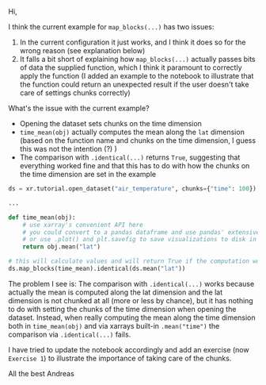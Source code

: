 Hi,

I think the current example for `map_blocks(...)` has two issues:

1. In the current configuration it just works, and I think it does so for the wrong reason (see explanation below)
2. It falls a bit short of explaining how `map_blocks(...)` actually passes bits of data the supplied function, which I think it paramount to correctly apply the function (I added an example to the notebook to illustrate that the function could return an unexpected result if the user doesn't take care of settings chunks correctly)

What's the issue with the current example?

- Opening the dataset sets chunks on the time dimension
- `time_mean(obj)` actually computes the mean along the `lat` dimension (based on the function name and chunks on the time dimension, I guess this was not the intention (?) )
- The comparison with `.identical(...)` returns `True`, suggesting that everything worked fine and that this has to do with how the chunks on the time dimension are set in the example

```python
ds = xr.tutorial.open_dataset("air_temperature", chunks={"time": 100})

...

def time_mean(obj):
    # use xarray's convenient API here
    # you could convert to a pandas dataframe and use pandas' extensive API
    # or use .plot() and plt.savefig to save visualizations to disk in parallel.
    return obj.mean("lat")

# this will calculate values and will return True if the computation works as expected
ds.map_blocks(time_mean).identical(ds.mean("lat"))
```

The problem I see is: The comparison with `.identical(...)` works because actually the mean is computed along the lat dimension and the lat dimension is not chunked at all (more or less by chance), but it has nothing to do with setting the chunks of the time dimension when opening the dataset. Instead, when really computing the mean along the time dimension both in `time_mean(obj)` and via xarrays built-in `.mean("time")` the comparison via `.identical(...)` fails.

I have tried to update the notebook accordingly and add an exercise (now `Exercise 1`) to illustrate the importance of taking care of the chunks.

All the best
Andreas
